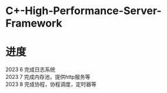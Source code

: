 # C+-High-Performance-Server-Framework
# 进度
  2023 6 完成日志系统  
  2023 7 完成内存池，提供http服务等  
  2023 8 完成协程，协程调度，定时器等  
